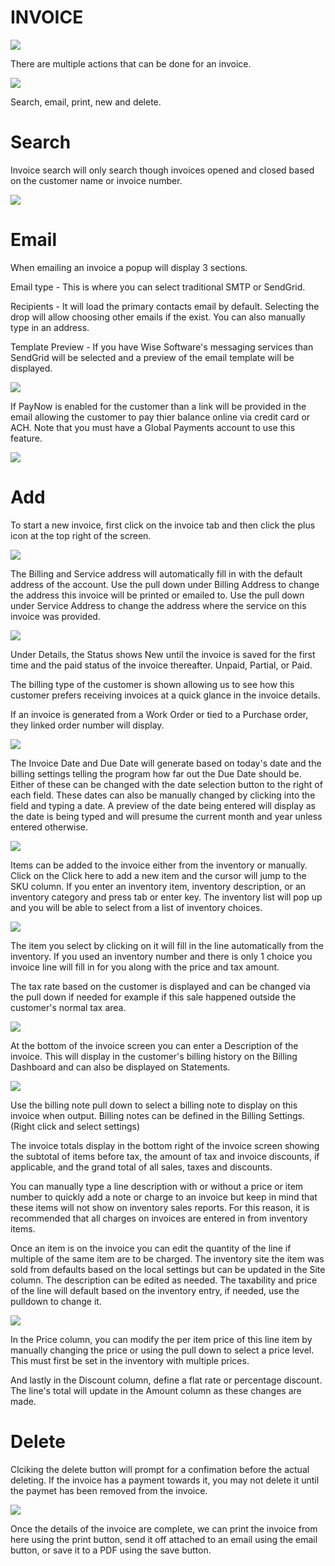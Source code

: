 # INVOICE

![](https://cdn.realsgii2.dev/wise-software-docs/image_3.05a84d54.png)

There are multiple actions that can be done for an invoice.

![](https://wiselibrary.blob.core.windows.net/docs/Windows/InvoiceActions.png)

Search, email, print, new and delete. 

# Search
Invoice search will only search though invoices opened and closed based on the customer name or invoice number.

![](https://wiselibrary.blob.core.windows.net/docs/Windows/InvoiceSearch.png)



# Email

When emailing an invoice a popup will display 3 sections.

Email type - This is where you can select traditional SMTP or SendGrid.

Recipients - It will load the primary contacts email by default. Selecting the drop will allow choosing other emails if the exist. You can also manually type in an address.

Template Preview - If you have Wise Software's messaging services than SendGrid will be selected and a preview of the email template will be displayed.
 
![](https://wiselibrary.blob.core.windows.net/docs/Windows/Emailing.png)

If PayNow is enabled for the customer than a link will be provided in the email allowing the customer to pay thier balance online via credit card or ACH. Note that you must have a Global Payments account to use this feature.

![](https://wiselibrary.blob.core.windows.net/docs/Windows/OnlinePayment.png)


# Add

To start a new invoice, first click on the invoice tab and then click the plus icon at the top right of the screen.

![](https://cdn.realsgii2.dev/wise-software-docs/image_4.f5273df2.png)

The Billing and Service address will automatically fill in with the default address of the account. Use the pull down under Billing Address to change the address this invoice will be printed or emailed to. Use the pull down under Service Address to change the address where the service on this invoice was provided.

![](https://cdn.realsgii2.dev/wise-software-docs/image_5.3d0fac31.png)


Under Details, the Status shows New until the invoice is saved for the first time and the paid status of the invoice thereafter. Unpaid, Partial, or Paid.

The billing type of the customer is shown allowing us to see how this customer prefers receiving invoices at a quick glance in the invoice details.

If an invoice is generated from a Work Order or tied to a Purchase order, they linked order number will display.

![](https://cdn.realsgii2.dev/wise-software-docs/image_6.da8ef35a.png)



The Invoice Date and Due Date will generate based on today's date and the billing settings telling the program how far out the Due Date should be. Either of these can be changed with the date selection button to the right of each field. These dates can also be manually changed by clicking into the field and typing a date. A preview of the date being entered will display as the date is being typed and will presume the current month and year unless entered otherwise.



![](https://cdn.realsgii2.dev/wise-software-docs/image_7.9bc96336.png)



Items can be added to the invoice either from the inventory or manually. Click on the Click here to add a new item and the cursor will jump to the SKU column. If you enter an inventory item, inventory description, or an inventory category and press tab or enter key. The inventory list will pop up and you will be able to select from a list of inventory choices.



![](https://cdn.realsgii2.dev/wise-software-docs/image_8.0749919d.png)



The item you select by clicking on it will fill in the line automatically from the inventory. If you used an inventory number and there is only 1 choice you invoice line will fill in for you along with the price and tax amount.



The tax rate based on the customer is displayed and can be changed via the pull down if needed for example if this sale happened outside the customer's normal tax area.


![](https://cdn.realsgii2.dev/wise-software-docs/image_9.70060382.png)


At the bottom of the invoice screen you can enter a Description of the invoice. This will display in the customer's billing history on the Billing Dashboard and can also be displayed on Statements.


![](https://cdn.realsgii2.dev/wise-software-docs/image_10.c3ef9d0f.png)


Use the billing note pull down to select a billing note to display on this invoice when output. Billing notes can be defined in the Billing Settings. (Right click and select settings)


The invoice totals display in the bottom right of the invoice screen showing the subtotal of items before tax, the amount of tax and invoice discounts, if applicable, and the grand total of all sales, taxes and discounts.



You can manually type a line description with or without a price or item number to quickly add a note or charge to an invoice but keep in mind that these items will not show on inventory sales reports. For this reason, it is recommended that all charges on invoices are entered in from inventory items.



Once an item is on the invoice you can edit the quantity of the line if multiple of the same item are to be charged. The inventory site the item was sold from defaults based on the local settings but can be updated in the Site column. The description can be edited as needed. The taxability and price of the line will default based on the inventory entry, if needed, use the pulldown to change it.



![](https://cdn.realsgii2.dev/wise-software-docs/image_11.5de24b45.png)



In the Price column, you can modify the per item price of this line item by manually changing the price or using the pull down to select a price level. This must first be set in the inventory with multiple prices.



And lastly in the Discount column, define a flat rate or percentage discount. The line's total will update in the Amount column as these changes are made.

# Delete
 Clciking the delete button will prompt for a confimation before the actual deleting. If the invoice has a payment towards it, you may not delete it until the paymet has been removed from the invoice.


![](https://cdn.realsgii2.dev/wise-software-docs/image_12.a0ce9b60.png)


Once the details of the invoice are complete, we can print the invoice from here using the print button, send it off attached to an email using the email button, or save it to a PDF using the save button.
